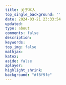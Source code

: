 ```yaml
---
title: 关于本人
top_single_background: ''
date: 2024-03-21 23:33:54
updated:
type: about
comments: false
description:
keywords:
top_img: false
mathjax:
katex:
aside: false
aplayer:
highlight_shrink:
background: "#f8f9fe"
---
```

